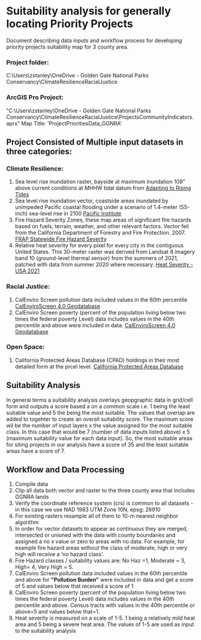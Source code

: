 # Suitability analysis for generally locating Priority Projects
Document describing data inputs and workflow process for developing priority projects suitability map for 3 county area. 

### Project folder:
C:\Users\zstanley\OneDrive - Golden Gate National Parks Conservancy\ClimateResilienceRacialJustice
### ArcGIS Pro Project:
"C:\Users\zstanley\OneDrive - Golden Gate National Parks Conservancy\ClimateResilienceRacialJustice\ProjectsCommunityIndicators.aprx"
Map Title: 'ProjectPrioritiesData_GGNRA'


## Project Consisted of Multiple input datasets in three categories: 

### Climate Resilience:

1. Sea level rise inundation raster, bayside at maximum inundation 108" above current conditions at MHHW tidal datum from [Adapting to Rising Tides](https://explorer.adaptingtorisingtides.org/download)  
2. Sea level rise inundation vector, coastside areas inundated by unimpeded Pacific coastal flooding under a scenario of 1.4-meter (55-inch) sea-level rise in 2100 [Pacific Institute](https://www.pacinst.org/reports/sea_level_rise_data/Ca_coast_yr2100_flood.zip)  
3. Fire Hazard Severity Zones, these map areas of significant fire hazards based on fuels, terrain, weather, and other relevant factors. Vector feil from the California Department of Forestry and Fire Protection. 2007. [FRAP Statewide Fire Hazard Severity](https://osfm.fire.ca.gov/divisions/community-wildfire-preparedness-and-mitigation/wildland-hazards-building-codes/fire-hazard-severity-zones-maps/#panel-fe9aa269-fa8e-4501-8f75-cce08c29b227)  
4. Relative heat severity for every pixel for every city in the contiguous United States. This 30-meter raster was derived from Landsat 8 imagery band 10 (ground-level thermal sensor) from the summers of 2021, patched with data from summer 2020 where necessary. [Heat Severity - USA 2021](https://parksconservancy.maps.arcgis.com/home/item.html?id=cdd2ffd5a2fc414ca1a5e676f5fce3e3)  

### Racial Justice:

1. CalEnviro Screen pollution data included values in the 60th percentile [CalEnviroScreen 4.0 Geodatabase](https://oehha.ca.gov/media/downloads/calenviroscreen/document/calenviroscreen40gdbf2021gdb.zip)
2. CalEnviro Screen poverty (percent of the population living below two times the federal poverty Level) data includes values in the 40th percentile and above were included in data. [CalEnviroScreen 4.0 Geodatabase](https://oehha.ca.gov/media/downloads/calenviroscreen/document/calenviroscreen40gdbf2021gdb.zip)

### Open Space:

1. California Protected Areas Database (CPAD) holdings in their most detailed form at the prcel level. [California Protected Areas Database](hhttps://www.calands.org/cpad/)  

## Suitability Analysis
In general terms a suitability analysis overlays geopgraphic data in grid/cell form and outputs a score based a on a common scale i.e. 1 being the least suitable value and 5 the being the most suitable. The values that overlap are added to togehter to create an overall suitability score. The maximum score wil be the number of input layers x the value assigned for the most suitable class. In this case that would be 7 (number of data inputs listed above) x 5 (maximum suitability value for each data input). So, the most suitable areas for siting projects in our analysis have a score of 35 and the least suitable areas have a score of 7.

## Workflow and Data Processing  

1. Compile data
2. Clip all data both vector and raster to the three county area that includes GGNRA lands  
3. Verify the coordinate reference system (crs) is common to all datasets - in this case we use NAD 1983 UTM Zone 10N, epsg: 26910
4. For existing rasters resample all of them to 10-m nearest neighbor algorithm  
5. In order for vector datasets to appear as continuous they are merged, intersected or unioned with the data with county boundaries and assigned a no x value or zero to areas with no data. For example, for example fire hazard areas without the class of moderate, high or very high will receive a ‘no hazard class’. 
6. Fire Hazard classes / suitability values are: No Haz =1, Moderate = 3, High= 4, Very High = 5.  
7. CalEnviro Screen pollution data included values in the 60th percentile and above for **"Pollution Burden"** were included in data and get a score of 5 and values below that received a score of 1  
8. CalEnviro Screen poverty (percent of the population living below two times the federal poverty Level) data includes values in the 40th percentile and above. Census tracts with values in the 40th percentile or above=5 and values below that=1.
9. Heat severity is measured on a scale of 1-5. 1 being a relatively mild heat area and 5 being a severe heat area. The values of 1-5 are used as input to the suitability analysis
